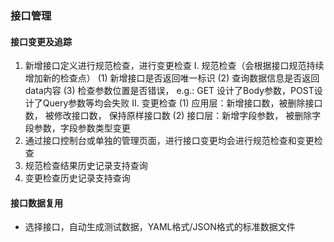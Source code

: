 ### 接口管理
#### 接口变更及追踪
1. 新增接口定义进行规范检查，进行变更检查
    I. 规范检查（会根据接口规范持续增加新的检查点）
       (1) 新增接口是否返回唯一标识
       (2) 查询数据信息是否返回data内容
       (3) 检查参数位置是否错误， e.g.: GET 设计了Body参数，POST设计了Query参数等均会失败
    II. 变更检查
       (1) 应用层：新增接口数，被删除接口数， 被修改接口数， 保持原样接口数
       (2) 接口层：新增字段参数， 被删除字段参数，字段参数类型变更
2. 通过接口控制台或单独的管理页面，进行接口变更均会进行规范检查和变更检查
3. 规范检查结果历史记录支持查询
4. 变更检查历史记录支持查询


#### 接口数据复用
- 选择接口，自动生成测试数据，YAML格式/JSON格式的标准数据文件